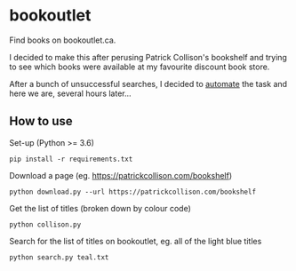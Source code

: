 # bookoutlet
Find books on bookoutlet.ca.

I decided to make this after perusing Patrick Collison's bookshelf and trying to see which books were available at my favourite discount book store.

After a bunch of unsuccessful searches, I decided to [automate](https://xkcd.com/1319/) the task and here we are, several hours later...

## How to use
Set-up (Python >= 3.6)
```
pip install -r requirements.txt
```

Download a page (eg. https://patrickcollison.com/bookshelf)
```
python download.py --url https://patrickcollison.com/bookshelf
```

Get the list of titles (broken down by colour code)
```
python collison.py
```

Search for the list of titles on bookoutlet, eg. all of the light blue titles
```
python search.py teal.txt
```
